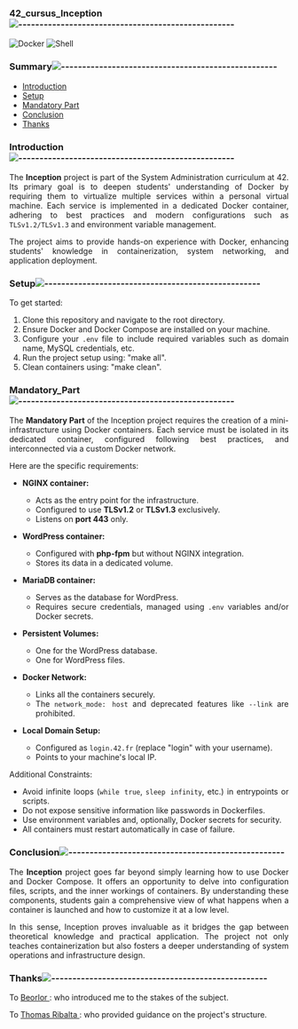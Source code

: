 <div align="left">

### 42_cursus_Inception![---------------------------------------------------](https://raw.githubusercontent.com/andreasbm/readme/master/assets/lines/rainbow.png)

<div align="left">
    
![Docker](https://img.shields.io/badge/docker-%230db7ed.svg?style=for-the-badge&logo=docker&logoColor=white)
![Shell](https://img.shields.io/badge/shell-%23121011.svg?style=for-the-badge&logo=gnu-bash&logoColor=white)

<nav>
    
### Summary![---------------------------------------------------](https://raw.githubusercontent.com/andreasbm/readme/master/assets/lines/rainbow.png)

<ul>
    <li><a href="#Introduction">Introduction</a></li>
    <li><a href="#Setup">Setup</a></li>
    <li><a href="#Mandatory-part">Mandatory Part</a></li>
    <li><a href="#Conclusion">Conclusion</a></li>
    <li><a href="#Thanks">Thanks</a></li>
</ul>
</nav>

### Introduction![---------------------------------------------------](https://raw.githubusercontent.com/andreasbm/readme/master/assets/lines/rainbow.png)
<section id="Introduction">

<div align="justify">

The **Inception** project is part of the System Administration curriculum at 42. Its primary goal is to deepen students' understanding of Docker by requiring them to virtualize multiple services within a personal virtual machine. Each service is implemented in a dedicated Docker container, adhering to best practices and modern configurations such as `TLSv1.2/TLSv1.3` and environment variable management.

The project aims to provide hands-on experience with Docker, enhancing students' knowledge in containerization, system networking, and application deployment.

</div>

### Setup![---------------------------------------------------](https://raw.githubusercontent.com/andreasbm/readme/master/assets/lines/rainbow.png)
<section id="Setup">

<div align="justify">

To get started:

1. Clone this repository and navigate to the root directory.
2. Ensure Docker and Docker Compose are installed on your machine.
3. Configure your `.env` file to include required variables such as domain name, MySQL credentials, etc.
4. Run the project setup using: "make all".
5. Clean containers using: "make clean".

### Mandatory_Part![---------------------------------------------------](https://raw.githubusercontent.com/andreasbm/readme/master/assets/lines/rainbow.png)
<section id="Mandatory-part">

<div align="justify">

The **Mandatory Part** of the Inception project requires the creation of a mini-infrastructure using Docker containers. Each service must be isolated in its dedicated container, configured following best practices, and interconnected via a custom Docker network.

Here are the specific requirements:

- **NGINX container:**
  - Acts as the entry point for the infrastructure.
  - Configured to use **TLSv1.2** or **TLSv1.3** exclusively.
  - Listens on **port 443** only.

- **WordPress container:**
  - Configured with **php-fpm** but without NGINX integration.
  - Stores its data in a dedicated volume.

- **MariaDB container:**
  - Serves as the database for WordPress.
  - Requires secure credentials, managed using `.env` variables and/or Docker secrets.

- **Persistent Volumes:**
  - One for the WordPress database.
  - One for WordPress files.

- **Docker Network:**
  - Links all the containers securely.
  - The `network_mode: host` and deprecated features like `--link` are prohibited.

- **Local Domain Setup:**
  - Configured as `login.42.fr` (replace "login" with your username).
  - Points to your machine's local IP.

Additional Constraints:
- Avoid infinite loops (`while true`, `sleep infinity`, etc.) in entrypoints or scripts.
- Do not expose sensitive information like passwords in Dockerfiles.
- Use environment variables and, optionally, Docker secrets for security.
- All containers must restart automatically in case of failure.

</div>

### Conclusion![---------------------------------------------------](https://raw.githubusercontent.com/andreasbm/readme/master/assets/lines/rainbow.png)
<section id="Conclusion">

The **Inception** project goes far beyond simply learning how to use Docker and Docker Compose. It offers an opportunity to delve into configuration files, scripts, and the inner workings of containers. By understanding these components, students gain a comprehensive view of what happens when a container is launched and how to customize it at a low level.

In this sense, Inception proves invaluable as it bridges the gap between theoretical knowledge and practical application. The project not only teaches containerization but also fosters a deeper understanding of system operations and infrastructure design.

</div>

### Thanks![---------------------------------------------------](https://raw.githubusercontent.com/andreasbm/readme/master/assets/lines/rainbow.png)
<section id="Thanks">

<p>
To <a href="https://github.com/Beorlor">Beorlor </a>: who introduced me to the stakes of the subject.
</p>
<p>
To <a href="https://github.com/ThomasRibalta">Thomas Ribalta </a>: who provided guidance on the project's structure.
</p>

